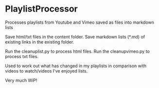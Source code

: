 # PlaylistProcessor

Processes playlists from Youtube and Vimeo saved as files into markdown lists

Save html/txt files in the content folder.
Save markdown lists (*.md) of existing links in the existing folder.

Run the cleanuplist.py to process html files.
Run the cleanupvimeo.py to process txt files.

Used to work out what has changed in my playlists in comparison with videos to watch/videos I've enjoyed lists.

Very much WiP!
